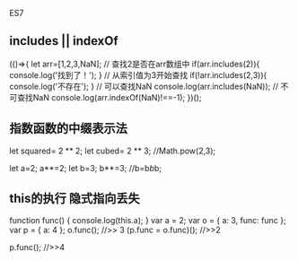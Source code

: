 
ES7
## includes || indexOf
(()=>{
      let arr=[1,2,3,NaN];
      // 查找2是否在arr数组中
      if(arr.includes(2)){
        console.log('找到了！');
      }
      // 从索引值为3开始查找
      if(!arr.includes(2,3)){
        console.log('不存在');
      }
      // 可以查找NaN
      console.log(arr.includes(NaN));
      // 不可查找NaN
      console.log(arr.indexOf(NaN)!==-1);
})();

## 指数函数的中缀表示法

let squared= 2 ** 2;
let cubed= 2 ** 3;  //Math.pow(2,3);

let a=2;
a**=2;
let b=3;
b**=3;  //b=b*b*b;


## this的执行 隐式指向丢失

function func() {
  console.log(this.a);
}
var a = 2;
var o = { a: 3, func: func };
var p = { a: 4 };
o.func(); //>> 3
(p.func = o.func)();  //>>2

p.func(); //>>4
      